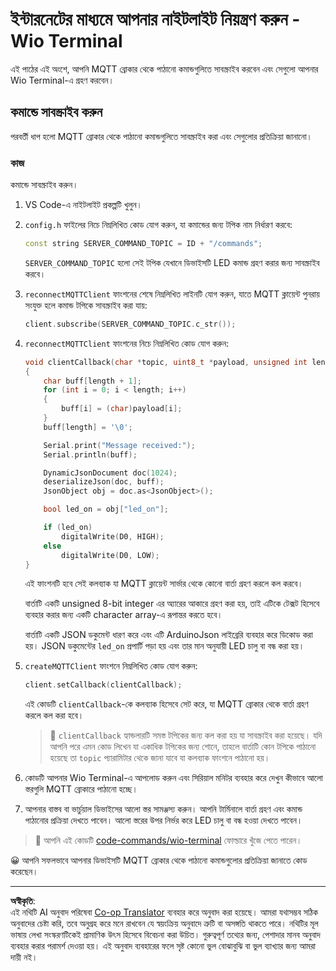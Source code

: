 <!--
CO_OP_TRANSLATOR_METADATA:
{
  "original_hash": "6754c915dae64ba70fcd5e52c37f3adf",
  "translation_date": "2025-08-27T12:35:03+00:00",
  "source_file": "1-getting-started/lessons/4-connect-internet/wio-terminal-commands.md",
  "language_code": "bn"
}
-->
# ইন্টারনেটের মাধ্যমে আপনার নাইটলাইট নিয়ন্ত্রণ করুন - Wio Terminal

এই পাঠের এই অংশে, আপনি MQTT ব্রোকার থেকে পাঠানো কমান্ডগুলিতে সাবস্ক্রাইব করবেন এবং সেগুলো আপনার Wio Terminal-এ গ্রহণ করবেন।

## কমান্ডে সাবস্ক্রাইব করুন

পরবর্তী ধাপ হলো MQTT ব্রোকার থেকে পাঠানো কমান্ডগুলিতে সাবস্ক্রাইব করা এবং সেগুলোর প্রতিক্রিয়া জানানো।

### কাজ

কমান্ডে সাবস্ক্রাইব করুন।

1. VS Code-এ নাইটলাইট প্রকল্পটি খুলুন।

1. `config.h` ফাইলের নিচে নিম্নলিখিত কোড যোগ করুন, যা কমান্ডের জন্য টপিক নাম নির্ধারণ করবে:

    ```cpp
    const string SERVER_COMMAND_TOPIC = ID + "/commands";
    ```

    `SERVER_COMMAND_TOPIC` হলো সেই টপিক যেখানে ডিভাইসটি LED কমান্ড গ্রহণ করার জন্য সাবস্ক্রাইব করবে।

1. `reconnectMQTTClient` ফাংশনের শেষে নিম্নলিখিত লাইনটি যোগ করুন, যাতে MQTT ক্লায়েন্ট পুনরায় সংযুক্ত হলে কমান্ড টপিকে সাবস্ক্রাইব করা যায়:

    ```cpp
    client.subscribe(SERVER_COMMAND_TOPIC.c_str());
    ```

1. `reconnectMQTTClient` ফাংশনের নিচে নিম্নলিখিত কোড যোগ করুন:

    ```cpp
    void clientCallback(char *topic, uint8_t *payload, unsigned int length)
    {
        char buff[length + 1];
        for (int i = 0; i < length; i++)
        {
            buff[i] = (char)payload[i];
        }
        buff[length] = '\0';
    
        Serial.print("Message received:");
        Serial.println(buff);
    
        DynamicJsonDocument doc(1024);
        deserializeJson(doc, buff);
        JsonObject obj = doc.as<JsonObject>();
    
        bool led_on = obj["led_on"];
    
        if (led_on)
            digitalWrite(D0, HIGH);
        else
            digitalWrite(D0, LOW);
    }
    ```

    এই ফাংশনটি হবে সেই কলব্যাক যা MQTT ক্লায়েন্ট সার্ভার থেকে কোনো বার্তা গ্রহণ করলে কল করবে।

    বার্তাটি একটি unsigned 8-bit integer এর অ্যারের আকারে গ্রহণ করা হয়, তাই এটিকে টেক্সট হিসেবে ব্যবহার করার জন্য একটি character array-এ রূপান্তর করতে হবে।

    বার্তাটি একটি JSON ডকুমেন্ট ধারণ করে এবং এটি ArduinoJson লাইব্রেরি ব্যবহার করে ডিকোড করা হয়। JSON ডকুমেন্টের `led_on` প্রপার্টি পড়া হয় এবং তার মান অনুযায়ী LED চালু বা বন্ধ করা হয়।

1. `createMQTTClient` ফাংশনে নিম্নলিখিত কোড যোগ করুন:

    ```cpp
    client.setCallback(clientCallback);
    ```

    এই কোডটি `clientCallback`-কে কলব্যাক হিসেবে সেট করে, যা MQTT ব্রোকার থেকে বার্তা গ্রহণ করলে কল করা হবে।

    > 💁 `clientCallback` হ্যান্ডলারটি সমস্ত টপিকের জন্য কল করা হয় যা সাবস্ক্রাইব করা হয়েছে। যদি আপনি পরে এমন কোড লিখেন যা একাধিক টপিকের জন্য শোনে, তাহলে বার্তাটি কোন টপিকে পাঠানো হয়েছে তা `topic` প্যারামিটার থেকে জানা যাবে যা কলব্যাক ফাংশনে পাঠানো হয়।

1. কোডটি আপনার Wio Terminal-এ আপলোড করুন এবং সিরিয়াল মনিটর ব্যবহার করে দেখুন কীভাবে আলো স্তরগুলি MQTT ব্রোকারে পাঠানো হচ্ছে।

1. আপনার বাস্তব বা ভার্চুয়াল ডিভাইসের আলো স্তর সামঞ্জস্য করুন। আপনি টার্মিনালে বার্তা গ্রহণ এবং কমান্ড পাঠানোর প্রক্রিয়া দেখতে পাবেন। আলো স্তরের উপর নির্ভর করে LED চালু বা বন্ধ হওয়া দেখতে পাবেন।

> 💁 আপনি এই কোডটি [code-commands/wio-terminal](../../../../../1-getting-started/lessons/4-connect-internet/code-commands/wio-terminal) ফোল্ডারে খুঁজে পেতে পারেন।

😀 আপনি সফলভাবে আপনার ডিভাইসটি MQTT ব্রোকার থেকে পাঠানো কমান্ডগুলোর প্রতিক্রিয়া জানাতে কোড করেছেন।

---

**অস্বীকৃতি**:  
এই নথিটি AI অনুবাদ পরিষেবা [Co-op Translator](https://github.com/Azure/co-op-translator) ব্যবহার করে অনুবাদ করা হয়েছে। আমরা যথাসম্ভব সঠিক অনুবাদের চেষ্টা করি, তবে অনুগ্রহ করে মনে রাখবেন যে স্বয়ংক্রিয় অনুবাদে ত্রুটি বা অসঙ্গতি থাকতে পারে। নথিটির মূল ভাষায় লেখা সংস্করণটিকেই প্রামাণিক উৎস হিসেবে বিবেচনা করা উচিত। গুরুত্বপূর্ণ তথ্যের জন্য, পেশাদার মানব অনুবাদ ব্যবহার করার পরামর্শ দেওয়া হয়। এই অনুবাদ ব্যবহারের ফলে সৃষ্ট কোনো ভুল বোঝাবুঝি বা ভুল ব্যাখ্যার জন্য আমরা দায়ী নই।